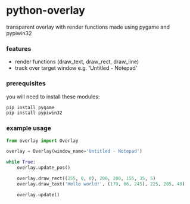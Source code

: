 # python-overlay

transparent overlay with render functions made using pygame and pypiwin32

### features
* render functions (draw_text, draw_rect, draw_line)
* track over target window e.g. 'Untitled - Notepad'

### prerequisites
you will need to install these modules:
```sh
pip install pygame
pip install pypiwin32
```

### example usage
```py
from overlay import Overlay

overlay = Overlay(window_name='Untitled - Notepad') 

while True:
    overlay.update_pos()

    overlay.draw_rect((255, 0, 0), 200, 200, 155, 35, 5)
    overlay.draw_text('Hello world!', (179, 66, 245), 225, 205, 40)

    overlay.update() 
```
